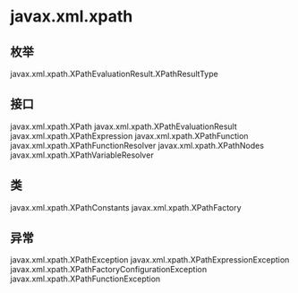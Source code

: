 # javax.xml.xpath

## 枚举

javax.xml.xpath.XPathEvaluationResult.XPathResultType

## 接口

javax.xml.xpath.XPath
javax.xml.xpath.XPathEvaluationResult<T>
javax.xml.xpath.XPathExpression
javax.xml.xpath.XPathFunction
javax.xml.xpath.XPathFunctionResolver
javax.xml.xpath.XPathNodes
javax.xml.xpath.XPathVariableResolver

## 类

javax.xml.xpath.XPathConstants
javax.xml.xpath.XPathFactory

## 异常

javax.xml.xpath.XPathException
javax.xml.xpath.XPathExpressionException
javax.xml.xpath.XPathFactoryConfigurationException
javax.xml.xpath.XPathFunctionException




